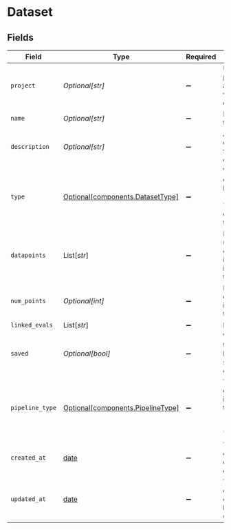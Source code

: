 # Dataset


## Fields

| Field                                                                        | Type                                                                         | Required                                                                     | Description                                                                  |
| ---------------------------------------------------------------------------- | ---------------------------------------------------------------------------- | ---------------------------------------------------------------------------- | ---------------------------------------------------------------------------- |
| `project`                                                                    | *Optional[str]*                                                              | :heavy_minus_sign:                                                           | UUID of the project associated with this dataset                             |
| `name`                                                                       | *Optional[str]*                                                              | :heavy_minus_sign:                                                           | Name of the dataset                                                          |
| `description`                                                                | *Optional[str]*                                                              | :heavy_minus_sign:                                                           | A description for the dataset                                                |
| `type`                                                                       | [Optional[components.DatasetType]](../../models/components/datasettype.md)   | :heavy_minus_sign:                                                           | What the dataset is to be used for - "evaluation" or "fine-tuning"           |
| `datapoints`                                                                 | List[*str*]                                                                  | :heavy_minus_sign:                                                           | List of unique datapoint ids to be included in this dataset                  |
| `num_points`                                                                 | *Optional[int]*                                                              | :heavy_minus_sign:                                                           | Number of datapoints included in the dataset                                 |
| `linked_evals`                                                               | List[*str*]                                                                  | :heavy_minus_sign:                                                           | N/A                                                                          |
| `saved`                                                                      | *Optional[bool]*                                                             | :heavy_minus_sign:                                                           | Whether the dataset has been saved or detected                               |
| `pipeline_type`                                                              | [Optional[components.PipelineType]](../../models/components/pipelinetype.md) | :heavy_minus_sign:                                                           | The type of data included in the dataset - "event" (default) or "session"    |
| `created_at`                                                                 | [date](https://docs.python.org/3/library/datetime.html#date-objects)         | :heavy_minus_sign:                                                           | Timestamp of when the dataset was created                                    |
| `updated_at`                                                                 | [date](https://docs.python.org/3/library/datetime.html#date-objects)         | :heavy_minus_sign:                                                           | Timestamp of when the dataset was last updated                               |